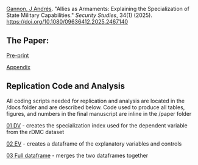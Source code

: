 
[Gannon, J Andrés](https://jandresgannon.com/). "Allies as Armaments: Explaining the Specialization of State Military Capabilities." _Security Studies_, 34(1) (2025). https://doi.org/10.1080/09636412.2025.2467140

## The Paper:

[Pre-print](https://github.com/jandresgannon/AlliesArmaments/blob/main/paper/Gannon_Specialization-preprint.pdf)

[Appendix](https://github.com/jandresgannon/AlliesArmaments/blob/main/paper/Gannon_Appendix.pdf)

## Replication Code and Analysis
All coding scripts needed for replication and analysis are located in the /docs folder and are described below. Code used to produce all tables, figures, and numbers in the final manuscript are inline in the /paper folder

[01 DV](https://github.com/jandresgannon/AlliesArmaments/blob/main/docs/01_dv-specialization.qmd) - creates the specialization index used for the dependent variable from the rDMC dataset

[02 EV](https://github.com/jandresgannon/AlliesArmaments/blob/main/docs/02_ev-countryyear.qmd) - creates a dataframe of the explanatory variables and controls

[03 Full dataframe](https://github.com/jandresgannon/AlliesArmaments/blob/main/docs/03_full-df.qmd) - merges the two dataframes together
